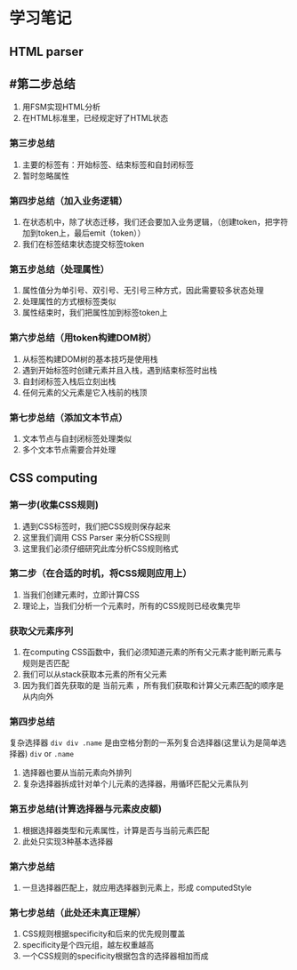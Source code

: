 # 学习笔记

## HTML parser

## #第二步总结

1. 用FSM实现HTML分析
2. 在HTML标准里，已经规定好了HTML状态

### 第三步总结

1. 主要的标签有：开始标签、结束标签和自封闭标签
2. 暂时忽略属性

### 第四步总结（加入业务逻辑）

1. 在状态机中，除了状态迁移，我们还会要加入业务逻辑，（创建token，把字符加到token上，最后emit（token））
2. 我们在标签结束状态提交标签token

### 第五步总结（处理属性）

1. 属性值分为单引号、双引号、无引号三种方式，因此需要较多状态处理
2. 处理属性的方式根标签类似
3. 属性结束时，我们把属性加到标签token上

### 第六步总结（用token构建DOM树）

1. 从标签构建DOM树的基本技巧是使用栈
2. 遇到开始标签时创建元素并且入栈，遇到结束标签时出栈
3. 自封闭标签入栈后立刻出栈
4. 任何元素的父元素是它入栈前的栈顶

### 第七步总结（添加文本节点）

1. 文本节点与自封闭标签处理类似
2. 多个文本节点需要合并处理

## CSS computing

### 第一步(收集CSS规则)

1. 遇到CSS标签时，我们把CSS规则保存起来
2. 这里我们调用 CSS Parser 来分析CSS规则
3. 这里我们必须仔细研究此库分析CSS规则格式

### 第二步（在合适的时机，将CSS规则应用上）

1. 当我们创建元素时，立即计算CSS
2. 理论上，当我们分析一个元素时，所有的CSS规则已经收集完毕

### 获取父元素序列

1. 在computing CSS函数中，我们必须知道元素的所有父元素才能判断元素与规则是否匹配
2. 我们可以从stack获取本元素的所有父元素
3. 因为我们首先获取的是 当前元素 ，所有我们获取和计算父元素匹配的顺序是从内向外

### 第四步总结

复杂选择器 `div div .name` 是由空格分割的一系列复合选择器(这里认为是简单选择器) `div` or `.name`

1. 选择器也要从当前元素向外排列
2. 复杂选择器拆成针对单个儿元素的选择器，用循环匹配父元素队列

### 第五步总结(计算选择器与元素皮皮额)

1. 根据选择器类型和元素属性，计算是否与当前元素匹配
2. 此处只实现3种基本选择器

### 第六步总结

1. 一旦选择器匹配上，就应用选择器到元素上，形成 computedStyle

### 第七步总结（此处还未真正理解）

1. CSS规则根据specificity和后来的优先规则覆盖
2. specificity是个四元组，越左权重越高
3. 一个CSS规则的specificity根据包含的选择器相加而成